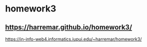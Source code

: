 # homework3
## https://harremar.github.io/homework3/
https://in-info-web4.informatics.iupui.edu/~harremar/homework3/

